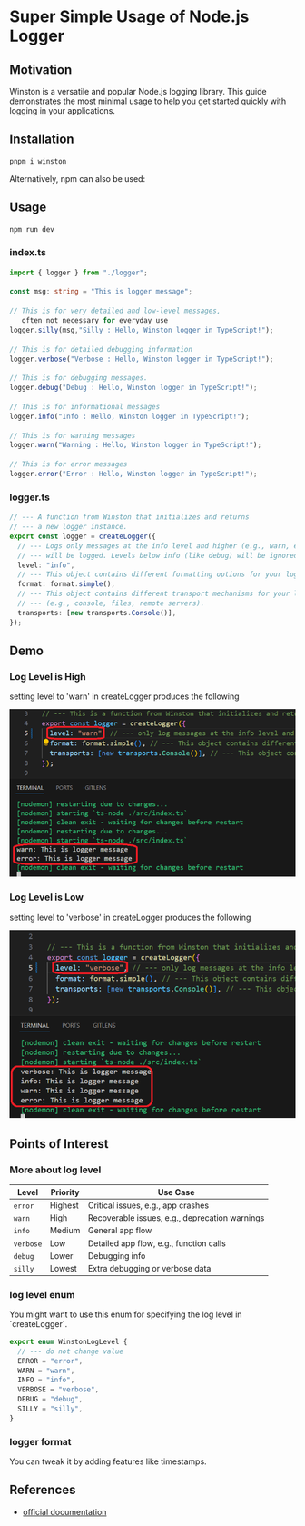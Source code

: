 <h1>Super Simple Usage of Node.js Logger</h1>

<h2>Motivation</h2>
<p>Winston is a versatile and popular Node.js logging library. This guide demonstrates the most minimal usage to help you get started quickly with logging in your applications.</p>

<h2>Installation</h2>

```bash
pnpm i winston
```

Alternatively, npm can also be used:

<h2>Usage</h2>

```bash
npm run dev
```

<h3>index.ts</h3>

```ts
import { logger } from "./logger";

const msg: string = "This is logger message";

// This is for very detailed and low-level messages,
   often not necessary for everyday use
logger.silly(msg,"Silly : Hello, Winston logger in TypeScript!");

// This is for detailed debugging information
logger.verbose("Verbose : Hello, Winston logger in TypeScript!");

// This is for debugging messages.
logger.debug("Debug : Hello, Winston logger in TypeScript!");

// This is for informational messages
logger.info("Info : Hello, Winston logger in TypeScript!");

// This is for warning messages
logger.warn("Warning : Hello, Winston logger in TypeScript!");

// This is for error messages
logger.error("Error : Hello, Winston logger in TypeScript!");

```

<h3>logger.ts</h3>

```ts
// --- A function from Winston that initializes and returns
// --- a new logger instance.
export const logger = createLogger({
  // --- Logs only messages at the info level and higher (e.g., warn, error)
  // --- will be logged. Levels below info (like debug) will be ignored.
  level: "info",
  // --- This object contains different formatting options for your logs
  format: format.simple(),
  // --- This object contains different transport mechanisms for your logs
  // --- (e.g., console, files, remote servers).
  transports: [new transports.Console()],
});
```

<h2>Demo</h2>

<h3>Log Level is High</h3>

setting level to 'warn' in createLogger produces the following

<img src='./figs/demo-log-high.png' alt="High log level demo"/>

<h3>Log Level is Low</h3>

setting level to 'verbose' in createLogger produces the following

<img src='./figs/demo-log-low.png' alt="Low log level demo">

<h2>Points of Interest</h2>
  <h3>More about log level</h3>
    <table>
  <thead>
    <tr>
      <th>Level</th>
      <th>Priority</th>
      <th>Use Case</th>
    </tr>
  </thead>
  <tbody>
    <tr>
      <td><code>error</code></td>
      <td>Highest</td>
      <td>Critical issues, e.g., app crashes</td>
    </tr>
    <tr>
      <td><code>warn</code></td>
      <td>High</td>
      <td>Recoverable issues, e.g., deprecation warnings</td>
    </tr>
    <tr>
      <td><code>info</code></td>
      <td>Medium</td>
      <td>General app flow</td>
    </tr>
    <tr>
      <td><code>verbose</code></td>
      <td>Low</td>
      <td>Detailed app flow, e.g., function calls</td>
    </tr>
    <tr>
      <td><code>debug</code></td>
      <td>Lower</td>
      <td>Debugging info</td>
    </tr>
    <tr>
      <td><code>silly</code></td>
      <td>Lowest</td>
      <td>Extra debugging or verbose data</td>
    </tr>
  </tbody>
</table>


  <h3>log level enum</h3>
  You might want to use this enum for specifying the log level in `createLogger`.

  ```ts
  export enum WinstonLogLevel {
    // --- do not change value
    ERROR = "error",
    WARN = "warn",
    INFO = "info",
    VERBOSE = "verbose",
    DEBUG = "debug",
    SILLY = "silly",
  }
  ```

<h3>logger format</h3>
You can tweak it by adding features like timestamps.

<h2>References</h2>
<ul>
    <li><a href='https://github.com/winstonjs/winston'>official documentation</a></li>
</ul>
